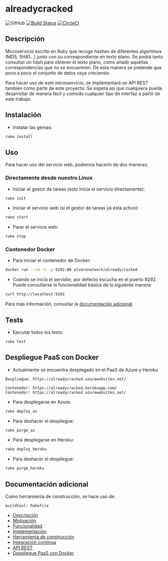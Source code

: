 # alreadycracked
![GitHub](https://img.shields.io/github/license/AlvaroGarciaJaen/alreadycracked)
[![Build Status](https://travis-ci.com/AlvaroGarciaJaen/alreadycracked.svg?branch=master)](https://travis-ci.com/AlvaroGarciaJaen/alreadycracked)
[![CircleCI](https://circleci.com/gh/AlvaroGarciaJaen/alreadycracked.svg?style=svg)](https://circleci.com/gh/AlvaroGarciaJaen/alreadycracked)

## Descripción
Microservicio escrito en Ruby que recoge hashes de diferentes
algoritmos (MD5, SHA1...) junto con su correspondiente en texto plano. Se podrá
tanto consultar un hash para obtener el texto plano, como añadir aquellas
correspondencias que no se encuentren. De esta manera se pretende que poco a
poco el conjunto de datos vaya creciendo.

Para hacer uso de este microservicio, se implementará un API REST también como
parte de este proyecto. Se espera así que cualquiera pueda desarrollar de manera
fácil y cómoda cualquier tipo de interfaz a partir de este trabajo.

## Instalación
-   Instalar las gemas:
```bash
rake install
```

## Uso
Para hacer uso del servicio web, podemos hacerlo de dos maneras:

### Directamente desde nuestro Linux
-   Iniciar el gestor de tareas (esto inicia el servicio directamente):
```bash
rake init
```

-   Iniciar el servicio web (si el gestor de tareas ya esta activo):
```bash
rake start
```

-   Parar el servicio web:
```bash
rake stop
```

### Contenedor Docker
-   Para iniciar el contenedor de Docker:
```bash
docker run --rm -t -p 9292:80 alvaronetwork/alreadycracked
```

-   Cuando se inicia el servidor, por defecto escucha en el puerto 9292. Puede
consultarse la funcionalidad básica de la siguiente manera:
```bash
curl http://localhost:9292
```

Para más información, consultar la [documentación
adicional](https://alvaro.network/alreadycracked/#api-rest).

## Tests
-   Ejecutar todos los tests:
```bash
rake test
```

## Despliegue PaaS con Docker
-   Actualmente se encuentra desplegado en el PaaS de Azure y Heroku
```
Despliegue: https://alreadycracked.azurewebsites.net/
```
```
Contenedor: https://alreadycracked.herokuapp.com/
Contenedor: https://alreadycracked.azurewebsites.net/
```

-   Para desplegarse en Azure:
```bash
rake deploy_az
```

-   Para deshacer el despliegue:
```bash
rake purge_az
```

-   Para desplegarse en Heroku:
```bash
rake deploy_heroku
```

-   Para deshacer el despliegue:
```bash
rake purge_heroku
```

## Documentación adicional
Como herramienta de construcción, se hace uso de:
```
buildtool: Rakefile
```

-   [Descripción](#descripción)
-   [Motivación](#motivación)
-   [Funcionalidad](#funcionalidad)
-   [Implementación](#implementación)
-   [Herramienta de construcción](#herramienta-de-construcción)
-   [Integración continua](#integración-continua)
-   [API REST](#api-rest)
-   [Despliegue PaaS con Docker](#despliegue-paas-con-docker)
